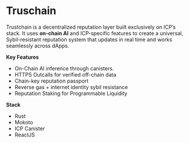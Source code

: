 # Truschain

Trustchain is a decentralized reputation layer built exclusively on ICP’s stack. It uses **on-chain AI** and ICP-specific features to create a universal, Sybil-resistant reputation system that updates in real time and works seamlessly across dApps.

**Key Features**
- On-Chain AI inference through canisters.
- HTTPS Outcalls for verified off-chain data
- Chain-key reputation passport
- Reverse gas + internet identity sybil resistance
- Reputation Staking for Programmable Liquidity

**Stack**
- Rust
- Mokoto
- ICP Canister
- ReactJS